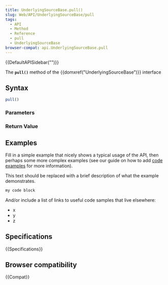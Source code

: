 ```yaml
---
title: UnderlyingSourceBase.pull()
slug: Web/API/UnderlyingSourceBase/pull
tags:
  - API
  - Method
  - Reference
  - pull
  - UnderlyingSourceBase
browser-compat: api.UnderlyingSourceBase.pull
---
```

{{DefaultAPISidebar("")}}

The **`pull()`** method of the {{domxref("UnderlyingSourceBase")}} interface 

## Syntax

```js
pull()
```

### Parameters



### Return Value



## Examples

Fill in a simple example that nicely shows a typical usage of the API, then perhaps some more complex examples (see our guide on how to add [code examples](/en-US/docs/MDN/Contribute/Structures/Code_examples) for more information).

This text should be replaced with a brief description of what the example demonstrates.

```js
my code block
```

And/or include a list of links to useful code samples that live elsewhere:

*   x
*   y
*   z

## Specifications

{{Specifications}}

## Browser compatibility

{{Compat}}

